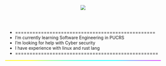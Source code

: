 <div style="display: flex; align-items: center; flex-direction: column;">
  <div style="display: flex; flex-direction: column; margin-right: 20px;">
  <a href="https://github.com/sillysecret" style="margin-left: 20px;">
    <img height="182em" src="https://github-readme-stats.vercel.app/api/top-langs/?username=sillysecret&layout=compact&langs_count=9&theme=tokyonight"/>
  </a>
  </div>

  ##  
 - =================================================        
 - I’m currently learning Software Engineering in PUCRS
 - I’m looking for help with Cyber security
 - I have experience with linux and rust lang
 - ==================================================
 
        
        
<img src="https://github.com/JonathanFerraz/JonathanFerraz/blob/master/.github/rainbow.gif" width="100%">
